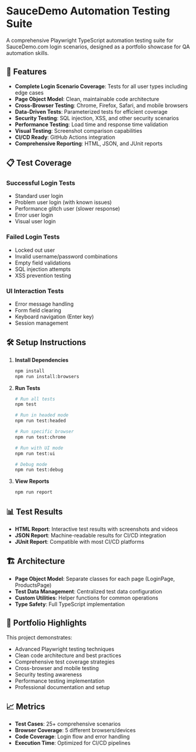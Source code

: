 # SauceDemo Automation Testing Suite

A comprehensive Playwright TypeScript automation testing suite for SauceDemo.com login scenarios, designed as a portfolio showcase for QA automation skills.

## 🚀 Features

- **Complete Login Scenario Coverage**: Tests for all user types including edge cases
- **Page Object Model**: Clean, maintainable code architecture
- **Cross-Browser Testing**: Chrome, Firefox, Safari, and mobile browsers
- **Data-Driven Tests**: Parameterized tests for efficient coverage
- **Security Testing**: SQL injection, XSS, and other security scenarios
- **Performance Testing**: Load time and response time validation
- **Visual Testing**: Screenshot comparison capabilities
- **CI/CD Ready**: GitHub Actions integration
- **Comprehensive Reporting**: HTML, JSON, and JUnit reports

## 📋 Test Coverage

### Successful Login Tests
- Standard user login
- Problem user login (with known issues)
- Performance glitch user (slower response)
- Error user login
- Visual user login

### Failed Login Tests
- Locked out user
- Invalid username/password combinations
- Empty field validations
- SQL injection attempts
- XSS prevention testing

### UI Interaction Tests
- Error message handling
- Form field clearing
- Keyboard navigation (Enter key)
- Session management

## 🛠 Setup Instructions

1. **Install Dependencies**
   ```bash
   npm install
   npm run install:browsers
   ```

2. **Run Tests**
   ```bash
   # Run all tests
   npm test
   
   # Run in headed mode
   npm run test:headed
   
   # Run specific browser
   npm run test:chrome
   
   # Run with UI mode
   npm run test:ui
   
   # Debug mode
   npm run test:debug
   ```

3. **View Reports**
   ```bash
   npm run report
   ```

## 📊 Test Results

- **HTML Report**: Interactive test results with screenshots and videos
- **JSON Report**: Machine-readable results for CI/CD integration
- **JUnit Report**: Compatible with most CI/CD platforms

## 🏗 Architecture

- **Page Object Model**: Separate classes for each page (LoginPage, ProductsPage)
- **Test Data Management**: Centralized test data configuration
- **Custom Utilities**: Helper functions for common operations
- **Type Safety**: Full TypeScript implementation

## 🎯 Portfolio Highlights

This project demonstrates:
- Advanced Playwright testing techniques
- Clean code architecture and best practices
- Comprehensive test coverage strategies
- Cross-browser and mobile testing
- Security testing awareness
- Performance testing implementation
- Professional documentation and setup

## 📈 Metrics

- **Test Cases**: 25+ comprehensive scenarios
- **Browser Coverage**: 5 different browsers/devices
- **Code Coverage**: Login flow and error handling
- **Execution Time**: Optimized for CI/CD pipelines
